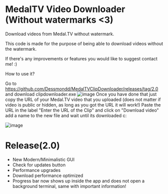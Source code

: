 # MedalTV Video Downloader (Without watermarks <3)
Download videos from Medal.TV without watermark.

This code is made for the purpose of being able to download videos without the watermark.

If there's any improvements or features you would like to suggest contact me! :)

How to use it?

Go to https://github.com/Dessmondd/MedalTVClipDownloader/releases/tag/2.0 and download clipdownloader.exe 
![image](https://github.com/Dessmondd/MedalTVClipDownloader/assets/97458634/362d650f-d1f1-4075-8d3a-82c9bcd3a5bb)
Once you have done that just copy the URL of your Medal.TV video that you uploaded (does not matter if video is public or hidden, as long as you got the URL it will work!)
Paste the URL in the label "Enter the URL of the Clip" and click on "Download video" add a name to the new file and wait until its downloaded c:

![image](https://github.com/Dessmondd/MedalTVClipDownloader/assets/97458634/d019dbf6-2733-4e42-9577-a1657861161a)


<h1>Release(2.0)</h1>
<ul>
  <li>
  New Modern/Minimalistic GUI  
  </li>
  <li>Check for updates button</li>
  <li>Performance upgrades</li>
  <li>Download performance optimized</li>
  <li>Progress bar now shows up inside the app and does not open a background terminal, same with important information!</li>
</ul>



